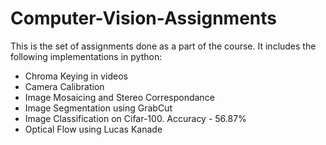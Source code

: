 # Computer-Vision-Assignments
This is the set of assignments done as a part of the course. It includes the following implementations in python:
+ Chroma Keying in videos 
+ Camera Calibration
+ Image Mosaicing and Stereo Correspondance
+ Image Segmentation using GrabCut
+ Image Classification on Cifar-100. Accuracy - 56.87%
+ Optical Flow using Lucas Kanade
